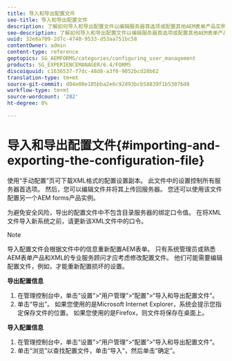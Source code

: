 ```yaml
---
title: 导入和导出配置文件
seo-title: 导入和导出配置文件
description: 了解如何导入和导出配置文件以编辑服务器首选项或配置其他AEM表单产品实例。
seo-description: 了解如何导入和导出配置文件以编辑服务器首选项或配置其他AEM表单产品实例。
uuid: 32e8a709-2d7c-4740-9533-d53aa751bc58
contentOwner: admin
content-type: reference
geptopics: SG_AEMFORMS/categories/configuring_user_management
products: SG_EXPERIENCEMANAGER/6.4/FORMS
discoiquuid: c1636537-f7dc-48d8-a3f0-9052bcd28b62
translation-type: tm+mt
source-git-commit: d04e08e105bba2e6c92d93bcb58839f1b5307bd8
workflow-type: tm+mt
source-wordcount: '282'
ht-degree: 0%

---
```



# 导入和导出配置文件{#importing-and-exporting-the-configuration-file}

使用“手动配置”页可下载XML格式的配置设置副本。 此文件中的设置控制所有服务器首选项。 然后，您可以编辑文件并将其上传回服务器。 您还可以使用该文件配置另一个AEM forms产品实例。

为避免安全风险，导出的配置文件中不包含目录服务器的绑定口令值。 在将XML文件导入新系统之前，请更新该XML文件中的口令。

>[!NOTE]
>
>导入配置文件会根据文件中的信息重新配置AEM表单。 只有系统管理员或熟悉AEM表单产品和XML的专业服务顾问才应考虑修改配置文件。 他们可能需要编辑配置文件，例如，才能重新配置损坏的设置。

**导出配置信息**

1. 在管理控制台中，单击“设置”>“用户管理”>“配置”>“导入和导出配置文件”。
1. 单击“导出”。 如果您使用的是Microsoft Internet Explorer，系统会提示您指定保存文件的位置。 如果您使用的是Firefox，则文件将保存在桌面上。

**导入配置信息**

1. 在管理控制台中，单击“设置”>“用户管理”>“配置”>“导入和导出配置文件”。
1. 单击“浏览”以查找配置文件，单击“导入”，然后单击“确定”。

